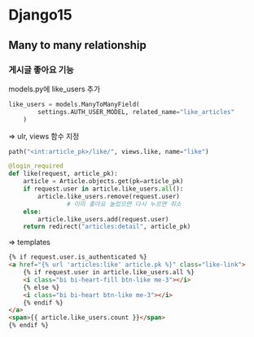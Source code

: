 # Django15

## Many to many relationship

### 게시글 좋아요 기능

models.py에 like_users 추가

```python
like_users = models.ManyToManyField(
        settings.AUTH_USER_MODEL, related_name="like_articles"
    )
```

⇒ ulr, views 함수 지정

```python
path("<int:article_pk>/like/", views.like, name="like")

@login_required
def like(request, article_pk):
    article = Article.objects.get(pk=article_pk)
    if request.user in article.like_users.all():
        article.like_users.remove(request.user)
				# 이미 좋아요 눌렀으면 다시 누르면 취소
    else:
        article.like_users.add(request.user)
    return redirect("articles:detail", article_pk)
```

⇒ templates

```html
{% if request.user.is_authenticated %}
<a href="{% url 'articles:like' article.pk %}" class="like-link">
	{% if request.user in article.like_users.all %}
	<i class="bi bi-heart-fill btn-like me-3"></i>
	{% else %}
	<i class="bi bi-heart btn-like me-3"></i>
	{% endif %}
</a>
<span>{{ article.like_users.count }}</span>
{% endif %}
```
